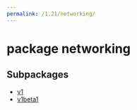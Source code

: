 ```yaml
---
permalink: /1.21/networking/
---
```


# package networking



## Subpackages

* [v1](networking-v1.md)
* [v1beta1](networking-v1beta1.md)